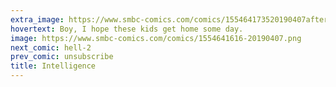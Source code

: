 ```yaml
---
extra_image: https://www.smbc-comics.com/comics/155464173520190407after.png
hovertext: Boy, I hope these kids get home some day.
image: https://www.smbc-comics.com/comics/1554641616-20190407.png
next_comic: hell-2
prev_comic: unsubscribe
title: Intelligence
---
```


